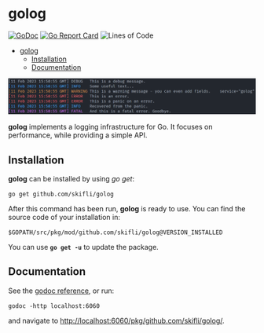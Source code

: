 # golog 

[![GoDoc](https://godoc.org/skifli/golog?status.svg)](https://godoc.org/skifli/golog)
[![Go Report Card](https://goreportcard.com/badge/github.com/skifli/golog)](https://goreportcard.com/report/github.com/skifli/golog)
![Lines of Code](https://img.shields.io/github/languages/code-size/skifli/golog)

- [golog](#golog)
  - [Installation](#installation)
  - [Documentation](#documentation)

[![Example Output](examples/simple_example.png)](examples/simple_example.go)

**golog** implements a logging infrastructure for Go. It focuses on performance, while providing a simple API.

## Installation

**golog** can be installed by using *go get*:

```
go get github.com/skifli/golog
```

After this command has been run, **golog** is ready to use. You can find the source code of your installation in:

```
$GOPATH/src/pkg/mod/github.com/skifli/golog@VERSION_INSTALLED
```

You can use **`go get -u`** to update the package.

## Documentation

See the [godoc reference](https://pkg.go.dev/github.com/skifli/golog), or run:

```
godoc -http localhost:6060
```

and navigate to [http://localhost:6060/pkg/github.com/skifli/golog/](http://localhost:6060/pkg/github.com/skifli/golog/).
